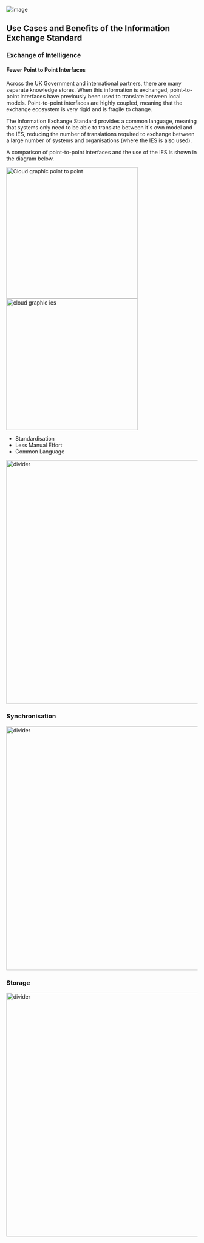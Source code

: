 ![image](https://user-images.githubusercontent.com/105221870/212310657-361cac12-8399-4309-a083-162800a8dfc6.png)

## Use Cases and Benefits of the Information Exchange Standard

### Exchange of Intelligence
#### Fewer Point to Point Interfaces
Across the UK Government and international partners, there are many separate knowledge stores. When this information is exchanged, point-to-point interfaces have previously been used to translate between local models. Point-to-point interfaces are highly coupled, meaning that the exchange ecosystem is very rigid and is fragile to change. 

The Information Exchange Standard provides a common language, meaning that systems only need to be able to translate between it's own model and the IES, reducing the number of translations required to exchange between a large number of systems and organisations (where the IES is also used).

A comparison of point-to-point interfaces and the use of the IES is shown in the diagram below.

<img width="346" alt="Cloud graphic point to point" src="https://user-images.githubusercontent.com/105221870/212309449-c87520eb-d18a-43e3-9a23-a9162b73f6ab.PNG"><img width="346" alt="cloud graphic ies" src="https://user-images.githubusercontent.com/105221870/212309400-adc2840e-d311-4098-83b5-0a3dd5e4a2b6.PNG">

- Standardisation
- Less Manual Effort
- Common Language

<img width="642" alt="divider" src="https://user-images.githubusercontent.com/105221870/212307609-e4b39ec9-7709-4a32-8d52-125f7e193261.PNG">

### Synchronisation

<img width="642" alt="divider" src="https://user-images.githubusercontent.com/105221870/212307609-e4b39ec9-7709-4a32-8d52-125f7e193261.PNG">

### Storage

<img width="642" alt="divider" src="https://user-images.githubusercontent.com/105221870/212307609-e4b39ec9-7709-4a32-8d52-125f7e193261.PNG">
